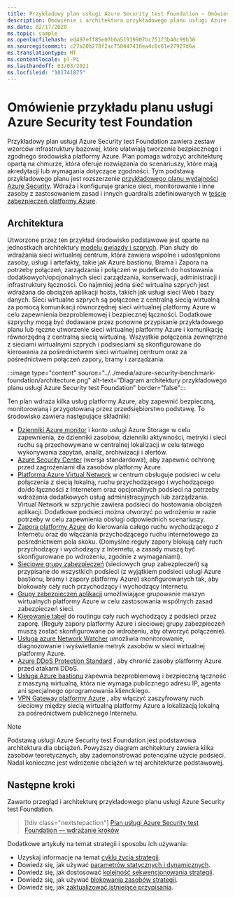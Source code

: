 ```yaml
---
title: Przykładowy plan usługi Azure Security test Foundation — Omówienie
description: Omówienie i architektura przykładowego planu usługi Azure Security test Foundation.
ms.date: 02/17/2020
ms.topic: sample
ms.openlocfilehash: ed497eff85e07b6a51939907bc751f3b40c99b30
ms.sourcegitcommit: c27a20b278f2ac758447418ea4c8c61e27927d6a
ms.translationtype: MT
ms.contentlocale: pl-PL
ms.lasthandoff: 03/03/2021
ms.locfileid: "101741875"
---
```

# <a name="overview-of-the-azure-security-benchmark-foundation-blueprint-sample"></a>Omówienie przykładu planu usługi Azure Security test Foundation

Przykładowy plan usługi Azure Security test Foundation zawiera zestaw wzorców infrastruktury bazowej, które ułatwiają tworzenie bezpiecznego i zgodnego środowiska platformy Azure. Plan pomaga wdrożyć architekturę opartą na chmurze, która oferuje rozwiązania do scenariuszy, które mają akredytacji lub wymagania dotyczące zgodności. Tym podstawą przykładowego planu jest rozszerzenie [przykładowego planu wydajności Azure Security](../azure-security-benchmark.md). Wdraża i konfiguruje granice sieci, monitorowanie i inne zasoby z zastosowaniem zasad i innych guardrails zdefiniowanych w [teście zabezpieczeń platformy Azure](../../../../security/benchmarks/index.yml).

## <a name="architecture"></a>Architektura

Utworzone przez ten przykład środowisko podstawowe jest oparte na jednostkach architektury [modelu gwiazdy i szprych](/azure/architecture/reference-architectures/hybrid-networking/hub-spoke).
Plan służy do wdrażania sieci wirtualnej centrum, która zawiera wspólne i udostępnione zasoby, usługi i artefakty, takie jak Azure bastionu, Brama i Zapora na potrzeby połączeń, zarządzania i połączeń w pudełkach do hostowania dodatkowych/opcjonalnych sieci zarządzania, konserwacji, administracji i infrastruktury łączności. Co najmniej jedna sieć wirtualna szprych jest wdrażana do obciążeń aplikacji hosta, takich jak usługi sieci Web i bazy danych. Sieci wirtualne szprych są połączone z centralną siecią wirtualną za pomocą komunikacji równorzędnej sieci wirtualnej platformy Azure w celu zapewnienia bezproblemowej i bezpiecznej łączności. Dodatkowe szprychy mogą być dodawane przez ponowne przypisanie przykładowego planu lub ręczne utworzenie sieci wirtualnej platformy Azure i komunikację równorzędną z centralną siecią wirtualną. Wszystkie połączenia zewnętrzne z sieciami wirtualnymi szprych i podsieciami są skonfigurowane do kierowania za pośrednictwem sieci wirtualnej centrum oraz za pośrednictwem połączeń zapory, bramy i zarządzania.

:::image type="content" source="../../media/azure-security-benchmark-foundation/architecture.png" alt-text="Diagram architektury przykładowego planu usługi Azure Security test Foundation" border="false":::

Ten plan wdraża kilka usług platformy Azure, aby zapewnić bezpieczną, monitorowaną i przygotowaną przez przedsiębiorstwo podstawę. To środowisko zawiera następujące składniki:

- [Dzienniki Azure monitor](../../../../azure-monitor/logs/data-platform-logs.md) i konto usługi Azure Storage w celu zapewnienia, że dzienniki zasobów, dzienniki aktywności, metryki i sieci ruchu są przechowywane w centralnej lokalizacji w celu łatwego wykonywania zapytań, analiz, archiwizacji i alertów.
- [Azure Security Center](../../../../security-center/security-center-introduction.md) (wersja standardowa), aby zapewnić ochronę przed zagrożeniami dla zasobów platformy Azure.
- [Platforma Azure Virtual Network](../../../../virtual-network/virtual-networks-overview.md) w centrum obsługuje podsieci w celu połączenia z siecią lokalną, ruchu przychodzącego i wychodzącego do/do łączności z Internetem oraz opcjonalnych podsieci na potrzeby wdrażania dodatkowych usług administracyjnych lub zarządzania. Virtual Network w szprychie zawiera podsieci do hostowania obciążeń aplikacji. Dodatkowe podsieci można utworzyć po wdrożeniu w razie potrzeby w celu zapewnienia obsługi odpowiednich scenariuszy.
- [Zapora platformy Azure](../../../../firewall/overview.md) do kierowania całego ruchu wychodzącego z Internetu oraz do włączania przychodzącego ruchu internetowego za pośrednictwem pola skoku. (Domyślne reguły zapory blokują cały ruch przychodzący i wychodzący z Internetu, a zasady muszą być skonfigurowane po wdrożeniu, zgodnie z wymaganiami).
- [Sieciowe grupy zabezpieczeń](../../../../virtual-network/network-security-group-how-it-works.md) (sieciowych grup zabezpieczeń) są przypisane do wszystkich podsieci (z wyjątkiem podsieci usługi Azure bastionu, bramy i zapory platformy Azure) skonfigurowanych tak, aby blokowały cały ruch przychodzący i wychodzący Internetu.
- [Grupy zabezpieczeń aplikacji](../../../../virtual-network/application-security-groups.md) umożliwiające grupowanie maszyn wirtualnych platformy Azure w celu zastosowania wspólnych zasad zabezpieczeń sieci.
- [Kierowanie tabel](../../../../virtual-network/manage-route-table.md) do routingu cały ruch wychodzący z podsieci przez zaporę. (Reguły zapory platformy Azure i sieciowej grupy zabezpieczeń muszą zostać skonfigurowane po wdrożeniu, aby otworzyć połączenie).
- [Usługa azure Network Watcher](../../../../network-watcher/network-watcher-monitoring-overview.md) umożliwia monitorowanie, diagnozowanie i wyświetlanie metryk zasobów w sieci wirtualnej platformy Azure.
- [Azure DDoS Protection Standard](../../../../ddos-protection/ddos-protection-overview.md) , aby chronić zasoby platformy Azure przed atakami DDoS.
- [Usługa Azure bastionu](../../../../bastion/bastion-overview.md) zapewnia bezproblemową i bezpieczną łączność z maszyną wirtualną, która nie wymaga publicznego adresu IP, agenta ani specjalnego oprogramowania klienckiego.
- [VPN Gateway platformy Azure](../../../../vpn-gateway/vpn-gateway-about-vpngateways.md) , aby włączyć zaszyfrowany ruch sieciowy między siecią wirtualną platformy Azure a lokalizacją lokalną za pośrednictwem publicznego Internetu.

> [!NOTE] 
> Podstawą usługi Azure Security test Foundation jest podstawowa architektura dla obciążeń. Powyższy diagram architektury zawiera kilka zasobów teoretycznych, aby zademonstrować potencjalne użycie podsieci. Nadal konieczne jest wdrożenie obciążeń w tej architekturze podstawowej.

## <a name="next-steps"></a>Następne kroki

Zawarto przegląd i architekturę przykładowego planu usługi Azure Security test Foundation.

> [!div class="nextstepaction"]
> [Plan usługi Azure Security test Foundation — wdrażanie kroków](./deploy.md)

Dodatkowe artykuły na temat strategii i sposobu ich używania:

- Uzyskaj informacje na temat [cyklu życia strategii](../../concepts/lifecycle.md).
- Dowiedz się, jak używać [parametrów statycznych i dynamicznych](../../concepts/parameters.md).
- Dowiedz się, jak dostosować [kolejność sekwencjonowania strategii](../../concepts/sequencing-order.md).
- Dowiedz się, jak używać [blokowania zasobów strategii](../../concepts/resource-locking.md).
- Dowiedz się, jak [zaktualizować istniejące przypisania](../../how-to/update-existing-assignments.md).